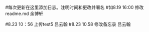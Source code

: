 #每次更新在这里添加日志。注明时间和更改并署名
#如8.19 16:00 修改readme.md 余博轩

#8.23 10：56 上传test5 吕云翰
#8.23 10.58 修改备忘录 吕云翰
